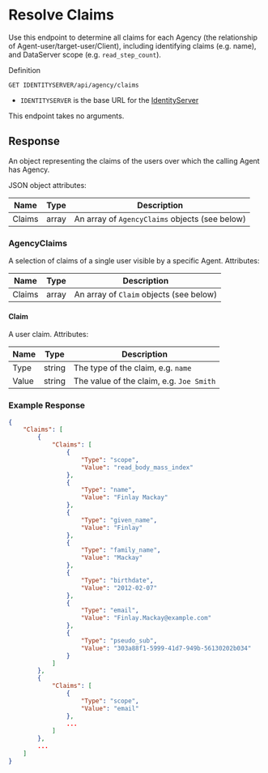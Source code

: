 # Resolve Claims

Use this endpoint to determine all claims for each Agency (the relationship of Agent-user/target-user/Client), including identifying claims (e.g. name), and DataServer scope (e.g. `read_step_count`).

Definition

```
GET IDENTITYSERVER/api/agency/claims
```

* `IDENTITYSERVER` is the base URL for the [IdentityServer](../../../environment.md)

This endpoint takes no arguments.

## Response

An object representing the claims of the users over which the calling Agent has Agency.

JSON object attributes:

| Name | Type | Description |
|-|-|-|
| Claims | array | An array of `AgencyClaims` objects (see below) |

### AgencyClaims

A selection of claims of a single user visible by a specific Agent. Attributes:

| Name | Type | Description |
|-|-|-|
| Claims | array | An array of `Claim` objects (see below) |


#### Claim

A user claim. Attributes:

| Name | Type | Description |
|-|-|-|
| Type | string | The type of the claim, e.g. `name` |
| Value | string | The value of the claim, e.g. `Joe Smith` |

### Example Response

```json
{
    "Claims": [
        {
            "Claims": [
                {
                    "Type": "scope",
                    "Value": "read_body_mass_index"
                },
                {
                    "Type": "name",
                    "Value": "Finlay Mackay"
                },
                {
                    "Type": "given_name",
                    "Value": "Finlay"
                },
                {
                    "Type": "family_name",
                    "Value": "Mackay"
                },
                {
                    "Type": "birthdate",
                    "Value": "2012-02-07"
                },
                {
                    "Type": "email",
                    "Value": "Finlay.Mackay@example.com"
                },
                {
                    "Type": "pseudo_sub",
                    "Value": "303a88f1-5999-41d7-949b-56130202b034"
                }
            ]
        },
        {
            "Claims": [
                {
                    "Type": "scope",
                    "Value": "email"
                },
                ...
            ]
        },
        ...
    ]
}

```

